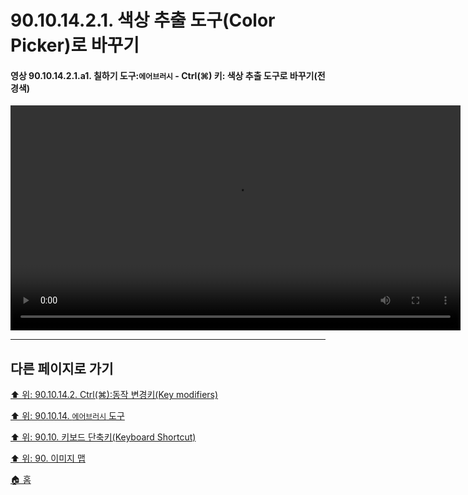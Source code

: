 # 90.10.14.2.1. 색상 추출 도구(Color Picker)로 바꾸기

<a id="90-10-14-02-01-a1"></a>

#### 영상 90.10.14.2.1.a1. 칠하기 도구:`에어브러시` - Ctrl(⌘) 키: 색상 추출 도구로 바꾸기(전경색)
<video controls="controls" width="720" src="https://github.com/wonder13662/gimp/assets/15767104/915c9005-813d-4fcb-9462-420da31270d8"></video>

***

## 다른 페이지로 가기

[⬆️ 위: 90.10.14.2. Ctrl(⌘):동작 변경키(Key modifiers)](./90-10-14-02-00-key_modifier-ctrl.md)

[⬆️ 위: 90.10.14. `에어브러시` 도구](./90-10-14-00-airbrush.md)

[⬆️ 위: 90.10. 키보드 단축키(Keyboard Shortcut)](./90-10-00-keyboard_shortcut.md)

[⬆️ 위: 90. 이미지 맵](./90-00-image-map.md)

[🏠 홈](./00-home.md)